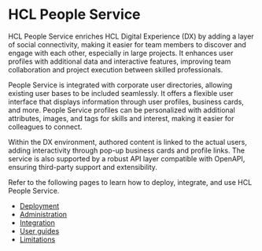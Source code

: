 # HCL People Service

HCL People Service enriches HCL Digital Experience (DX) by adding a layer of social connectivity, making it easier for team members to discover and engage with each other, especially in large projects. It enhances user profiles with additional data and interactive features, improving team collaboration and project execution between skilled professionals.

People Service is integrated with corporate user directories, allowing existing user bases to be included seamlessly. It offers a flexible user interface that displays information through user profiles, business cards, and more. People Service profiles can be personalized with additional attributes, images, and tags for skills and interest, making it easier for colleagues to connect.

Within the DX environment, authored content is linked to the actual users, adding interactivity through pop-up business cards and profile links. The service is also supported by a robust API layer compatible with OpenAPI, ensuring third-party support and extensibility. 

Refer to the following pages to learn how to deploy, integrate, and use HCL People Service.

- [Deployment](./deployment/index.md)
- [Administration](./administration/index.md)
- [Integration](./integration/index.md)
- [User guides](./features/index.md)
- [Limitations](./limitations.md)






